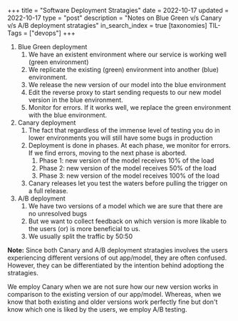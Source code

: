 +++
title = "Software Deployment Stratagies"
date = 2022-10-17
updated = 2022-10-17
type = "post"
description = "Notes on Blue Green v/s Canary v/s A/B deployment stratagies"
in_search_index = true
[taxonomies]
TIL-Tags = ["devops"]
+++

1. Blue Green deployment
    1. We have an existent environment where our service is working well (green environment)
    2. We replicate the existing (green) environment into another (blue) environment.
    3. We release the new version of our model into the blue environment
    4. Edit the reverse proxy to start sending requests to our new model version in the blue environment.
    5. Monitor for errors. If it works well, we replace the green environment with the blue environment.
2. Canary deployment
    1. The fact that regardless of the immense level of testing you do in lower environments you will still have some bugs in production
    2. Deployment is done in phases. At each phase, we monitor for errors. If we find errors, moving to the next phase is aborted.
        1. Phase 1: new version of the model receives 10% of the load
        2. Phase 2: new version of the model receives 50% of the load
        3. Phase 3: new version of the model receives 100% of the load
    3. Canary releases let you test the waters before pulling the trigger on a full release.
3. A/B deployment
    1. We have two versions of a model which we are sure that there are no unresolved bugs
    2. But we want to collect feedback on which version is more likable to the users (or) is more beneficial to us.
    3. We usually split the traffic by 50:50

**Note:** Since both Canary and A/B deployment stratagies involves the users experiencing different versions of out app/model, they are often confused. However, they can be differentiated by the intention behind adoptiong the stratagies.

We employ Canary when we are not sure how our new version works in comparison to the existing version of our app/model. Whereas, when we know that both existing and older versions work perfectly fine but don't know which one is liked by the users, we employ A/B testing.